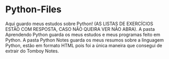 # Python-Files
Aqui guardo meus estudos sobre Python! 
(AS LISTAS DE EXERCÍCIOS ESTÃO COM RESPOSTA, CASO NÃO QUEIRA VER NÃO ABRA).
A pasta Aprendendo Python guarda os meus estudos e meus programas feito em Python.
A pasta Python Notes guarda os meus resumos sobre a linguagem Python, estão em formato HTML pois foi a única maneira que consegui de extrair do Tomboy Notes.
